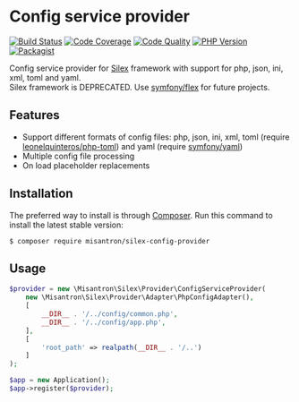 # Config service provider

[![Build Status](http://img.shields.io/travis/com/misantron/silex-config-provider.svg?style=flat-square)](https://travis-ci.com/misantron/silex-config-provider)
[![Code Coverage](https://img.shields.io/scrutinizer/coverage/g/misantron/silex-config-provider.svg?style=flat-square)](https://scrutinizer-ci.com/g/misantron/silex-config-provider)
[![Code Quality](https://img.shields.io/codacy/grade/d0da1b65e553458ab7cea3758e9fd346?style=flat-square)](https://app.codacy.com/gh/misantron/silex-config-provider)
[![PHP Version](https://img.shields.io/packagist/php-v/misantron/silex-config-provider.svg?style=flat-square)](https://github.com/misantron/silex-config-provider)
[![Packagist](https://img.shields.io/packagist/v/misantron/silex-config-provider.svg?style=flat-square)](https://packagist.org/packages/misantron/silex-config-provider)

Config service provider for [Silex](http://silex.sensiolabs.org) framework with support for php, json, ini, xml, toml and yaml.  
Silex framework is DEPRECATED. Use [symfony/flex](https://github.com/symfony/flex) for future projects.

## Features

- Support different formats of config files: php, json, ini, xml, toml (require [leonelquinteros/php-toml](https://github.com/leonelquinteros/php-toml)) and yaml (require [symfony/yaml](https://github.com/symfony/yaml))
- Multiple config file processing
- On load placeholder replacements

## Installation

The preferred way to install is through [Composer](https://getcomposer.org).
Run this command to install the latest stable version:

```shell
$ composer require misantron/silex-config-provider
```

## Usage

```php
$provider = new \Misantron\Silex\Provider\ConfigServiceProvider(
    new \Misantron\Silex\Provider\Adapter\PhpConfigAdapter(),
    [
        __DIR__ . '/../config/common.php',
        __DIR__ . '/../config/app.php',
    ],
    [
        'root_path' => realpath(__DIR__ . '/..')
    ]
);

$app = new Application();
$app->register($provider);
```
